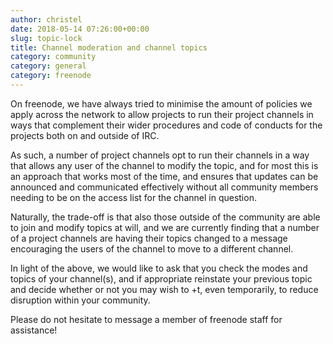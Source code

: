 ```yaml
---
author: christel
date: 2018-05-14 07:26:00+00:00
slug: topic-lock
title: Channel moderation and channel topics
category: community
category: general
category: freenode
---
```

On freenode, we have always tried to minimise the amount of policies we apply across the network to allow projects to run their project channels in ways that complement their wider procedures and code of conducts for the projects both on and outside of IRC.

As such, a number of project channels opt to run their channels in a way that allows any user of the channel to modify the topic, and for most this is an approach that works most of the time, and ensures that updates can be announced and communicated effectively without all community members needing to be on the access list for the channel in question.

Naturally, the trade-off is that also those outside of the community are able to join and modify topics at will, and we are currently finding that a number of a project channels are having their topics changed to a message encouraging the users of the channel to move to a different channel.

In light of the above, we would like to ask that you check the modes and topics of your channel(s), and if appropriate reinstate your previous topic and decide whether or not you may wish to +t, even temporarily, to reduce disruption within your community.

Please do not hesitate to message a member of freenode staff for assistance! 
